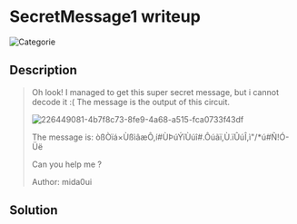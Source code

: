 # SecretMessage1 writeup
![Categorie](https://img.shields.io/badge/Category-Quantum-blue?style=for-the-badge)

## Description

>Oh look! I managed to get this super secret message, but i cannot decode it :( The message is the output of this circuit.
>
>![226449081-4b7f8c73-8fe9-4a68-a515-fca0733f43df](https://user-images.githubusercontent.com/68945305/227240203-d0370ac5-878c-4283-8604-d0ca57514d69.png)
>
>The message is: òßÒïá×ÙßìâæÔ,í#ÙÞúÝïÙúî#.Ôúãï,Ù.ïÛúÎ,ì"/*ú#Ñ!Ó-Üë
>
>Can you help me ?
>
>Author: mida0ui

## Solution


